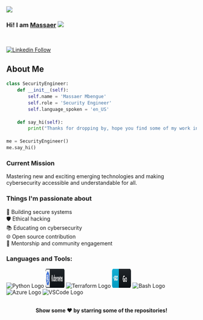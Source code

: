 <a href="https://github.com/massaermbengue">
  <img align="center" src="https://github-readme-stats.vercel.app/api?username=massaermbengue&show_icons=true&theme=dark&count_private=true&hide=stars" />
</a>

### Hi! I am [Massaer](https://github.com/massaermbengue) <img src="https://raw.githubusercontent.com/MartinHeinz/MartinHeinz/master/wave.gif" width="30px">
<br/>

[![Linkedin Follow](https://img.shields.io/badge/LinkedIn-Follow-blue?style=for-the-badge&logo=linkedin)](https://www.linkedin.com/in/massaer-mbengue-389057167/)

## About Me
```python
class SecurityEngineer:
    def __init__(self):
        self.name = 'Massaer Mbengue'
        self.role = 'Security Engineer'
        self.language_spoken = 'en_US'

    def say_hi(self):
        print("Thanks for dropping by, hope you find some of my work interesting.")

me = SecurityEngineer()
me.say_hi()

```

### Current Mission
Mastering new and exciting emerging technologies and making cybersecurity accessible and understandable for all.


### Things I'm passionate about
💼 Building secure systems <br/>
🛡️ Ethical hacking <br/>
📚 Educating on cybersecurity <br/>
🌐 Open source contribution <br/>
🤝 Mentorship and community engagement <br/>

### Languages and Tools:
<p>
  <img src="https://cdn.worldvectorlogo.com/logos/python-5.svg" alt="Python Logo" width="50" height="50"/>
  <img src="https://github.com/MikeCodesDotNET/ColoredBadges/blob/master/svg/dev/services/kubernetes.svg" alt="Kubernetes Logo" width="50" height="50"/>
  <img src="https://cdn.worldvectorlogo.com/logos/terraform-enterprise.svg" alt="Terraform Logo" width="50" height="50"/>
  <img src="https://github.com/MikeCodesDotNET/ColoredBadges/blob/master/svg/dev/languages/go.svg" alt="Golang Logo" width="50" height="50"/>
  <img src="https://cdn.worldvectorlogo.com/logos/bash-1.svg" alt="Bash Logo" width="50" height="50"/>
  <img src="https://cdn.worldvectorlogo.com/logos/azure-1.svg" alt="Azure Logo" width="50" height="50"/>
  <img src="https://cdn.worldvectorlogo.com/logos/visual-studio-code-1.svg" alt="VSCode Logo" width="50" height="50"/>
</p>



<br />

<div align="center">
  <b>Show some ❤️ by starring some of the repositories!</b>
</div>

